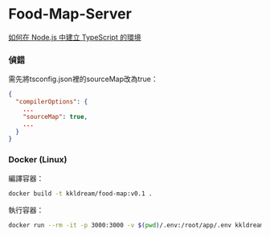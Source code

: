 # Food-Map-Server
 
[如何在 Node.js 中建立 TypeScript 的環境](https://jimmyswebnote.com/create-nodejs-project-with-typescript/)

### 偵錯

需先將tsconfig.json裡的sourceMap改為true：  
```json
{
  "compilerOptions": {
    ...
    "sourceMap": true,
    ...
  }
}
```

### Docker (Linux)

編譯容器：
```bash
docker build -t kkldream/food-map:v0.1 .
```

執行容器：
```bash
docker run --rm -it -p 3000:3000 -v $(pwd)/.env:/root/app/.env kkldream/food-map:v0.1
```